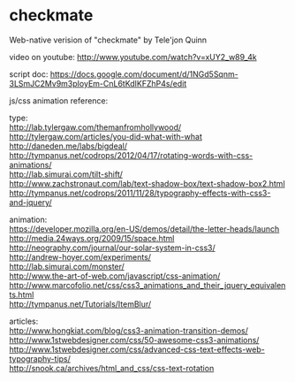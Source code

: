 checkmate
=========

Web-native verision of "checkmate" by Tele'jon Quinn

video on youtube:
http://www.youtube.com/watch?v=xUY2_w89_4k

script doc: https://docs.google.com/document/d/1NGd5Sqnm-3LSmJC2Mv9m3pIoyEm-CnL6tKdIKFZhP4s/edit

js/css animation reference:

type:  
http://lab.tylergaw.com/themanfromhollywood/  
http://tylergaw.com/articles/you-did-what-with-what  
http://daneden.me/labs/bigdeal/  
http://tympanus.net/codrops/2012/04/17/rotating-words-with-css-animations/  
http://lab.simurai.com/tilt-shift/  
http://www.zachstronaut.com/lab/text-shadow-box/text-shadow-box2.html  
http://tympanus.net/codrops/2011/11/28/typography-effects-with-css3-and-jquery/  
  
animation:  
https://developer.mozilla.org/en-US/demos/detail/the-letter-heads/launch  
http://media.24ways.org/2009/15/space.html  
http://neography.com/journal/our-solar-system-in-css3/  
http://andrew-hoyer.com/experiments/  
http://lab.simurai.com/monster/  
http://www.the-art-of-web.com/javascript/css-animation/  
http://www.marcofolio.net/css/css3_animations_and_their_jquery_equivalents.html  
http://tympanus.net/Tutorials/ItemBlur/  
  
articles:  
http://www.hongkiat.com/blog/css3-animation-transition-demos/  
http://www.1stwebdesigner.com/css/50-awesome-css3-animations/  
http://www.1stwebdesigner.com/css/advanced-css-text-effects-web-typography-tips/  
http://snook.ca/archives/html_and_css/css-text-rotation  
  
  

